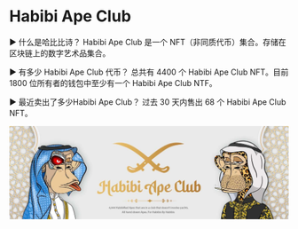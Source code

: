 # Habibi Ape Club

▶ 什么是哈比比诗？
Habibi Ape Club 是一个 NFT（非同质代币）集合。存储在区块链上的数字艺术品集合。

▶ 有多少 Habibi Ape Club 代币？
总共有 4400 个 Habibi Ape Club NFT。目前 1800 位所有者的钱包中至少有一个 Habibi Ape Club NTF。

▶ 最近卖出了多少Habibi Ape Club？
过去 30 天内售出 68 个 Habibi Ape Club NFT。

![nft](512321.jpg)
